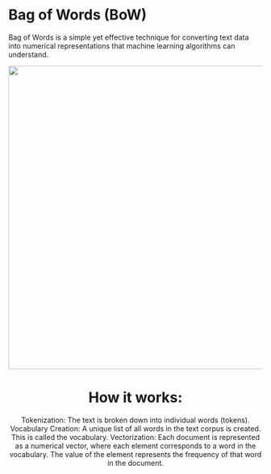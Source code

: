 # Bag of Words (BoW)
Bag of Words is a simple yet effective technique for converting text data into numerical representations that machine learning algorithms can understand.

<p align="center">
  <img width="600" src="https://github.com/Yuucas/NLP/blob/9ca7b4af4c31a97a303108b9e2b882efe3003a9b/Bag_of_words/bow.png"></a>
</p>
<div align="center">


# How it works:
Tokenization: The text is broken down into individual words (tokens).
Vocabulary Creation: A unique list of all words in the text corpus is created. This is called the vocabulary.
Vectorization: Each document is represented as a numerical vector, where each element corresponds to a word in the vocabulary. The value of the element represents the frequency of that word in the document.
